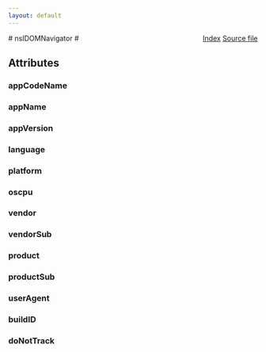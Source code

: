 ```yaml
---
layout: default
---
```

<div class='links' style='float:right'><a href="../index.html">Index</a>
<a href="http://dxr.mozilla.org/mozilla-central/source/dom/interfaces/base/nsIDOMNavigator.idl">Source file</a>
</div>
# nsIDOMNavigator #

## Attributes ##

### appCodeName ###

### appName ###

### appVersion ###

### language ###

### platform ###

### oscpu ###

### vendor ###

### vendorSub ###

### product ###

### productSub ###

### userAgent ###

### buildID ###

### doNotTrack ###
